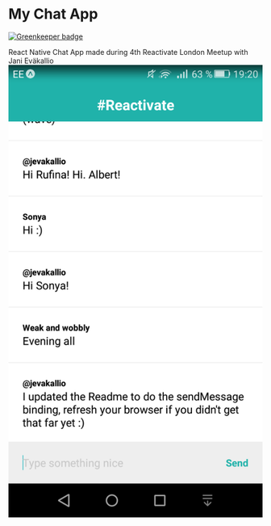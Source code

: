 # My Chat App

[![Greenkeeper badge](https://badges.greenkeeper.io/SonyaMoisset/my-chat-app.svg)](https://greenkeeper.io/)

React Native Chat App made during 4th Reactivate London Meetup with Jani Eväkallio
![My Chat App](https://github.com/SonyaMoisset/my-chat-app/blob/master/my-chat-app.png)
